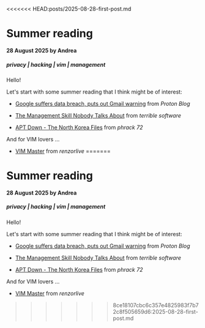 <<<<<<< HEAD:posts/2025-08-28-first-post.md
# Summer reading 

**28 August 2025 by Andrea**

##### privacy | hacking | vim | management 

Hello!

Let's start with some summer reading that I think might be of interest:

- [Google suffers data breach, puts out Gmail warning](https://proton.me/blog/google-data-breach-gmail-warning) from *Proton Blog*

- [The Management Skill Nobody Talks About](https://terriblesoftware.org/2025/08/22/the-management-skill-nobody-talks-about://terriblesoftware.org/2025/08/22/the-management-skill-nobody-talks-about/) from *terrible software*

- [APT Down - The North Korea Files](https://phrack.org/issues/72/7_md#article) from *phrack 72*

And for VIM lovers ...

- [VIM Master](https://github.com/renzorlive/vimmaster) from *renzorlive*
=======
# Summer reading 

**28 August 2025 by Andrea**

##### privacy | hacking | vim | management 

Hello!

Let's start with some summer reading that I think might be of interest:

- [Google suffers data breach, puts out Gmail warning](https://proton.me/blog/google-data-breach-gmail-warning) from *Proton Blog*

- [The Management Skill Nobody Talks About](https://terriblesoftware.org/2025/08/22/the-management-skill-nobody-talks-about://terriblesoftware.org/2025/08/22/the-management-skill-nobody-talks-about/) from *terrible software*

- [APT Down - The North Korea Files](https://phrack.org/issues/72/7_md#article) from *phrack 72*

And for VIM lovers ...

- [VIM Master](https://github.com/renzorlive/vimmaster) from *renzorlive*
>>>>>>> 8ce18107cbc6c357e4825983f7b72c8f505659d6:2025-08-28-first-post.md

